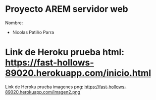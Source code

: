 Proyecto AREM servidor web
======
Nombre: 

* Nicolas Patiño Parra

Link de Heroku prueba html: https://fast-hollows-89020.herokuapp.com/inicio.html
===================
Link de Heroku prueba imagenes png: https://fast-hollows-89020.herokuapp.com/imagen2.png
